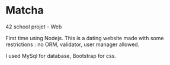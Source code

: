 # Matcha
42 school projet - Web

First time using Nodejs. This is a dating website made with some restrictions : no ORM, validator, user manager allowed.

I used MySql for database, Bootstrap for css.
